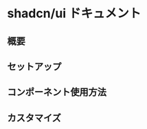 # shadcn/ui ドキュメント

## 概要
<!-- shadcn/uiライブラリの概要 -->

## セットアップ
<!-- インストールと初期設定 -->

## コンポーネント使用方法
<!-- 主要コンポーネントの使い方 -->

## カスタマイズ
<!-- テーマやスタイルのカスタマイズ方法 -->